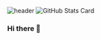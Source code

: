 ![header](https://user-images.githubusercontent.com/39351982/140095127-c6fef683-a8f5-4be4-9032-2f469014d773.png)
![GitHub Stats Card](https://github-readme-stats.vercel.app/api?username=activeguild&count_private=true&theme=material-palenight)

### Hi there 👋
<!--
**activeguild/activeguild** is a ✨ _special_ ✨ repository because its `README.md` (this file) appears on your GitHub profile.

Here are some ideas to get you started:

- 🔭 I’m currently working on ...
- 🌱 I’m currently learning ...
- 👯 I’m looking to collaborate on ...
- 🤔 I’m looking for help with ...
- 💬 Ask me about ...
- 📫 How to reach me: ...
- 😄 Pronouns: ...
- ⚡ Fun fact: ...
-->
